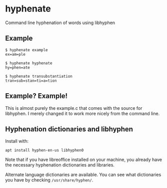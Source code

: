 # hyphenate
Command line hyphenation of words using libhyphen

## Example

    $ hyphenate example
    ex=am=ple

    $ hyphenate hyphenate
    hy=phen=ate

    $ hyphenate transubstantiation
    tran=sub=stan=ti=a=tion

## Example? Example!

This is almost purely the example.c that comes with the source for
libhyphen. I merely changed it to work more nicely from the command
line.

## Hyphenation dictionaries and libhyphen

Install with:

	apt install hyphen-en-us libhyphen0

Note that if you have libreoffice installed on your machine, you
already have the necessary hyphenation dictionaries and libraries.

Alternate language dictionaries are available. 
You can see what dictionaries you have by checking `/usr/share/hyphen/`.

